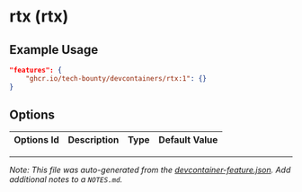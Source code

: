 
# rtx (rtx)



## Example Usage

```json
"features": {
    "ghcr.io/tech-bounty/devcontainers/rtx:1": {}
}
```

## Options

| Options Id | Description | Type | Default Value |
|-----|-----|-----|-----|




---

_Note: This file was auto-generated from the [devcontainer-feature.json](https://github.com/tech-bounty/devcontainers/blob/main/src/rtx/devcontainer-feature.json).  Add additional notes to a `NOTES.md`._
